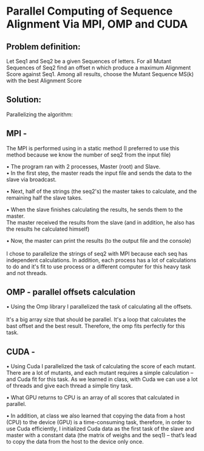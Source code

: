 # Parallel Computing of Sequence Alignment Via MPI, OMP and CUDA
###
## Problem definition:
Let Seq1 and Seq2 be a given Sequences of letters.
For all Mutant Sequences of Seq2 find an offset n which produce a maximum Alignment Score
against Seq1. Among all results, choose the Mutant Sequence MS(k) with the best Alignment Score

## Solution:
Parallelizing the algorithm:
## MPI -
The MPI is performed using in a static method (I preferred to use this method because we know the number of seq2 from the input file) <br>

• The program ran with 2 processes, Master (root) and Slave. <br>
• In the first step, the master reads the input file and sends the data to the slave via broadcast. <br>

• Next, half of the strings (the seq2's) the master takes to calculate, and the remaining half the slave takes. <br>

• When the slave finishes calculating the results, he sends them to the master. <br>
The master received the results from the slave (and in addition, he also has the results he calculated himself) <br>

• Now, the master can print the results (to the output file and the console) <br>
<br>I chose to parallelize the strings of seq2 with MPI because each seq has independent calculations. In addition, each process has a lot of calculations to do and it's fit to use process or a different computer for this heavy task and not threads. 

##	OMP - parallel offsets calculation
• Using the Omp library I parallelized the task of calculating all the offsets. <br>
<br>It's a big array size that should be parallel. It's a loop that calculates the bast offset and the best result. Therefore, the omp fits perfectly for this task.

##	CUDA -
• Using Cuda I parallelized the task of calculating the score of each mutant. There are a lot of mutants, and each mutant requires a simple calculation – and Cuda fit for this task. As we learned in class, with Cuda we can use a lot of threads and give each thread a simple tiny task. <br>

• What GPU returns to CPU is an array of all scores that calculated in parallel. <br>

• In addition, at class we also learned that copying the data from a host (CPU) to the device (GPU) is a time-consuming task, therefore, in order to use Cuda efficiently, I initialized Cuda data as the first task of the slave and master with a constant data (the matrix of weighs and the seq1) – that’s lead to copy the data from the host to the device only once. <br>

